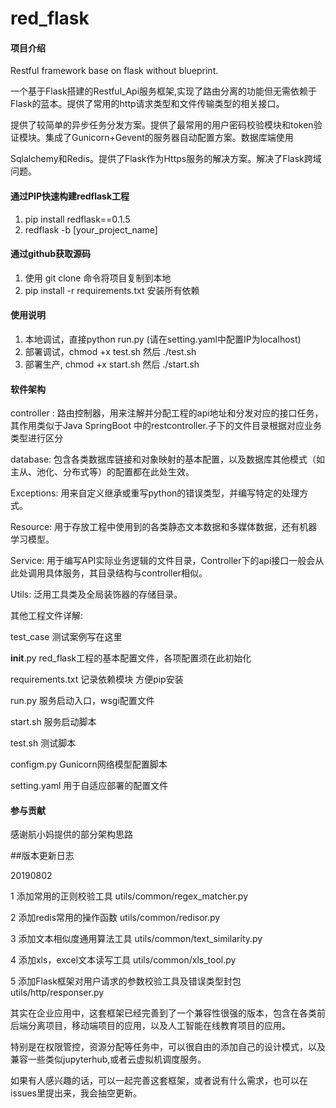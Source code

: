 # red_flask

#### 项目介绍

Restful framework base on flask without blueprint.

一个基于Flask搭建的Restful_Api服务框架,实现了路由分离的功能但无需依赖于Flask的蓝本。提供了常用的http请求类型和文件传输类型的相关接口。

提供了较简单的异步任务分发方案。提供了最常用的用户密码校验模块和token验证模块。集成了Gunicorn+Gevent的服务器自动配置方案。数据库端使用

Sqlalchemy和Redis。提供了Flask作为Https服务的解决方案。解决了Flask跨域问题。

#### 通过PIP快速构建redflask工程

1. pip install redflask==0.1.5
2. redflask -b [your_project_name]

#### 通过github获取源码

1. 使用 git clone 命令将项目复制到本地
2. pip install -r requirements.txt 安装所有依赖

#### 使用说明

1. 本地调试，直接python run.py (请在setting.yaml中配置IP为localhost)
2. 部署调试，chmod +x test.sh  然后 ./test.sh
3. 部署生产, chmod +x start.sh 然后 ./start.sh

#### 软件架构

controller : 路由控制器，用来注解并分配工程的api地址和分发对应的接口任务，其作用类似于Java SpringBoot 中的restcontroller.子下的文件目录根据对应业务类型进行区分

database: 包含各类数据库链接和对象映射的基本配置，以及数据库其他模式（如主从、池化、分布式等）的配置都在此处生效。

Exceptions: 用来自定义继承或重写python的错误类型，并编写特定的处理方式。

Resource: 用于存放工程中使用到的各类静态文本数据和多媒体数据，还有机器学习模型。

Service: 用于编写API实际业务逻辑的文件目录，Controller下的api接口一般会从此处调用具体服务，其目录结构与controller相似。

Utils: 泛用工具类及全局装饰器的存储目录。

其他工程文件详解:

test_case 测试案例写在这里

__init__.py  red_flask工程的基本配置文件，各项配置须在此初始化

requirements.txt  记录依赖模块 方便pip安装

run.py  服务启动入口，wsgi配置文件

start.sh  服务启动脚本

test.sh 测试脚本

configm.py  Gunicorn网络模型配置脚本

setting.yaml  用于自适应部署的配置文件

#### 参与贡献

感谢航小妈提供的部分架构思路

##版本更新日志

20190802 

1  添加常用的正则校验工具  utils/common/regex_matcher.py

2  添加redis常用的操作函数 utils/common/redisor.py

3  添加文本相似度通用算法工具  utils/common/text_similarity.py

4  添加xls，excel文本读写工具  utils/common/xls_tool.py

5  添加Flask框架对用户请求的参数校验工具及错误类型封包 utils/http/responser.py


其实在企业应用中，这套框架已经完善到了一个兼容性很强的版本，包含在各类前后端分离项目，移动端项目的应用，以及人工智能在线教育项目的应用。

特别是在权限管控，资源分配等任务中，可以很自由的添加自己的设计模式，以及兼容一些类似jupyterhub,或者云虚拟机调度服务。

如果有人感兴趣的话，可以一起完善这套框架，或者说有什么需求，也可以在issues里提出来，我会抽空更新。
